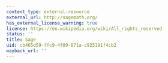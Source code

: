 ```yaml
---
content_type: external-resource
external_url: http://sagemath.org/
has_external_license_warning: true
license: https://en.wikipedia.org/wiki/All_rights_reserved
status: ''
title: Sage
uid: cb465d59-ffc9-4f09-871a-c925191f4cb2
wayback_url: ''
---
```


